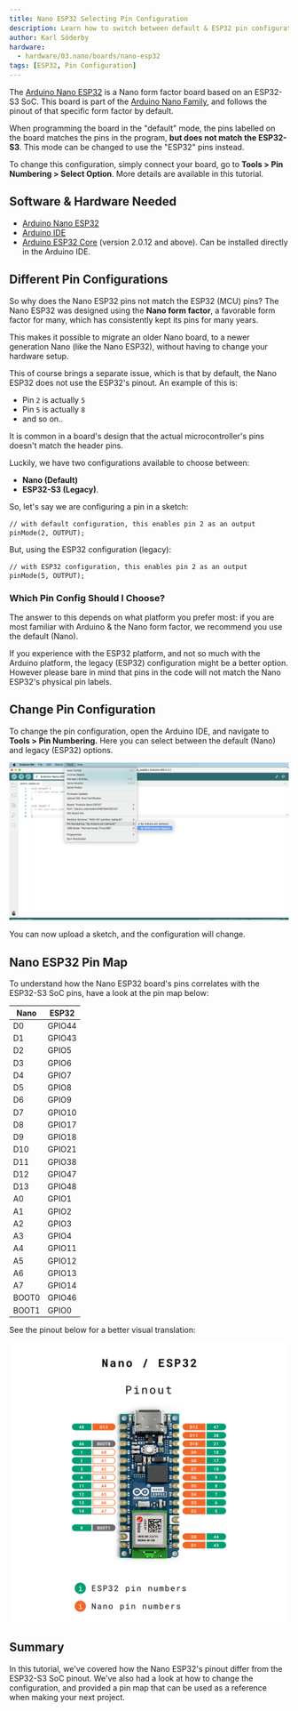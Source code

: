 ```yaml
---
title: Nano ESP32 Selecting Pin Configuration 
description: Learn how to switch between default & ESP32 pin configurations when programming your board.
author: Karl Söderby
hardware:
  - hardware/03.nano/boards/nano-esp32
tags: [ESP32, Pin Configuration]
---
```


The [Arduino Nano ESP32](https://store.arduino.cc/nano-esp32) is a Nano form factor board based on an ESP32-S3 SoC. This board is part of the [Arduino Nano Family](https://store.arduino.cc/pages/nano-family), and follows the pinout of that specific form factor by default.

When programming the board in the "default" mode, the pins labelled on the board matches the pins in the program, **but does not match the ESP32-S3**. This mode can be changed to use the "ESP32" pins instead.

To change this configuration, simply connect your board, go to **Tools > Pin Numbering > Select Option**. More details are available in this tutorial.

## Software & Hardware Needed

- [Arduino Nano ESP32](https://store.arduino.cc/nano-esp32)
- [Arduino IDE](https://www.arduino.cc/en/software)
- [Arduino ESP32 Core](https://github.com/arduino/arduino-esp32) (version 2.0.12 and above). Can be installed directly in the Arduino IDE.

## Different Pin Configurations

So why does the Nano ESP32 pins not match the ESP32 (MCU) pins? The Nano ESP32 was designed using the **Nano form factor**, a favorable form factor for many, which has consistently kept its pins for many years. 

This makes it possible to migrate an older Nano board, to a newer generation Nano (like the Nano ESP32), without having to change your hardware setup. 

This of course brings a separate issue, which is that by default, the Nano ESP32 does not use the ESP32's pinout. An example of this is:
- Pin `2` is actually `5`
- Pin `5` is actually `8`
- and so on..

It is common in a board's design that the actual microcontroller's pins doesn't match the header pins.

Luckily, we have two configurations available to choose between:
- **Nano (Default)**
- **ESP32-S3 (Legacy)**.  

So, let's say we are configuring a pin in a sketch:

```arduino
// with default configuration, this enables pin 2 as an output
pinMode(2, OUTPUT);
```

But, using the ESP32 configuration (legacy):

```arduino
// with ESP32 configuration, this enables pin 2 as an output
pinMode(5, OUTPUT);
```

### Which Pin Config Should I Choose?

The answer to this depends on what platform you prefer most: if you are most familiar with Arduino & the Nano form factor, we recommend you use the default (Nano).

If you experience with the ESP32 platform, and not so much with the Arduino platform, the legacy (ESP32) configuration might be a better option. However please bare in mind that pins in the code will not match the Nano ESP32's physical pin labels.

## Change Pin Configuration

To change the pin configuration, open the Arduino IDE, and navigate to **Tools > Pin Numbering.** Here you can select between the default (Nano) and legacy (ESP32) options. 

![Change pin configuration in the Arduino IDE.](assets/change-config.png)

You can now upload a sketch, and the configuration will change. 

## Nano ESP32 Pin Map

To understand how the Nano ESP32 board's pins correlates with the ESP32-S3 SoC pins, have a look at the pin map below:

| Nano  | ESP32  |
| ----- | ------ |
| D0    | GPIO44 |
| D1    | GPIO43 |
| D2    | GPIO5  |
| D3    | GPIO6  |
| D4    | GPIO7  |
| D5    | GPIO8  |
| D6    | GPIO9  |
| D7    | GPIO10 |
| D8    | GPIO17 |
| D9    | GPIO18 |
| D10   | GPIO21 |
| D11   | GPIO38 |
| D12   | GPIO47 |
| D13   | GPIO48 |
| A0    | GPIO1  |
| A1    | GPIO2  |
| A2    | GPIO3  |
| A3    | GPIO4  |
| A4    | GPIO11 |
| A5    | GPIO12 |
| A6    | GPIO13 |
| A7    | GPIO14 |
| BOOT0 | GPIO46 |
| BOOT1 | GPIO0  |

See the pinout below for a better visual translation:

![Nano / ESP32 pinout](assets/esp-pinout.png)

## Summary

In this tutorial, we've covered how the Nano ESP32's pinout differ from the ESP32-S3 SoC pinout. We've also had a look at how to change the configuration, and provided a pin map that can be used as a reference when making your next project.